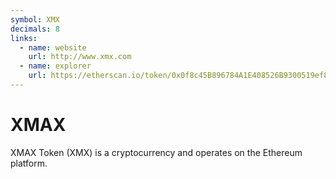 ```yaml
---
symbol: XMX
decimals: 8
links:
  - name: website
    url: http://www.xmx.com
  - name: explorer
    url: https://etherscan.io/token/0x0f8c45B896784A1E408526B9300519ef8660209c
---
```


# XMAX

XMAX Token (XMX) is a cryptocurrency and operates on the Ethereum platform.
